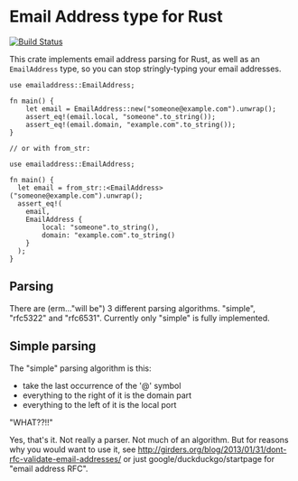 # Email Address type for Rust

[![Build Status](https://travis-ci.org/pwoolcoc/emailaddress-rs.svg?branch=master)](https://travis-ci.org/pwoolcoc/emailaddress-rs)

This crate implements email address parsing for Rust, as well as an `EmailAddress`
type, so you can stop stringly-typing your email addresses.

```
use emailaddress::EmailAddress;

fn main() {
    let email = EmailAddress::new("someone@example.com").unwrap();
    assert_eq!(email.local, "someone".to_string()); 
    assert_eq!(email.domain, "example.com".to_string());
}

// or with from_str:

use emailaddress::EmailAddress;

fn main() {
  let email = from_str::<EmailAddress>("someone@example.com").unwrap();
  assert_eq!(
    email,
    EmailAddress {
        local: "someone".to_string(),
        domain: "example.com".to_string()
    }
  );
}

```

## Parsing

There are (erm..."will be") 3 different parsing algorithms. "simple",
"rfc5322" and "rfc6531".  Currently only "simple" is fully implemented.

## Simple parsing

The "simple" parsing algorithm is this:

  * take the last occurrence of the '@' symbol
  * everything to the right of it is the domain part
  * everything to the left of it is the local port

"WHAT??!!"

Yes, that's it. Not really a parser. Not much of an algorithm. But for reasons
why you would want to use it, see
http://girders.org/blog/2013/01/31/dont-rfc-validate-email-addresses/ or just
google/duckduckgo/startpage for "email address RFC".



